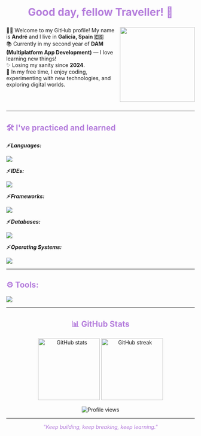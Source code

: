 <h1 align="center" style="color:#b57edc; animation: fadeIn 2s ease-in-out;">Good day, fellow Traveller! 👋</h1>

###

<img align="right" height="200" width="200" src="https://github.com/user-attachments/assets/c426d674-9546-492b-ad3f-090ffb964f4d" />

<p align="left" style="animation: fadeIn 2s ease-in-out;">
  👩‍💻 Welcome to my GitHub profile! My name is <b>André</b> and I live in <b>Galicia, Spain 🇪🇸</b><br>
  📚 Currently in my second year of <b>DAM (Multiplatform App Development)</b> — I love learning new things!<br>
  ✨ Losing my sanity since <b>2024</b>.<br>
  👀 In my free time, I enjoy coding, experimenting with new technologies, and exploring digital worlds.<br>
</p>

<br><br>

---

<h2 align="left" style="color:#b57edc; animation: fadeIn 2s ease-in-out;">🛠️ I've practiced and learned</h2>

<p align="left"><b><i>⚡ Languages:</i></b></p>
<img src="https://skillicons.dev/icons?i=html,css,java,kotlin,c#,python" />

<p align="left"><b><i>⚡ IDEs:</i></b></p>
<img src="https://skillicons.dev/icons?i=idea,visualstudio,vscode,androidstudio" />

<p align="left"><b><i>⚡ Frameworks:</i></b></p>
<img src="https://skillicons.dev/icons?i=bootstrap" />

<p align="left"><b><i>⚡ Databases:</i></b></p>
<img src="https://skillicons.dev/icons?i=mysql" />

<p align="left"><b><i>⚡ Operating Systems:</i></b></p>
<img src="https://skillicons.dev/icons?i=ubuntu,mint,windows" />

---

<h2 align="left" style="color:#b57edc; animation: fadeIn 2s ease-in-out;">⚙️ Tools:</h2>
<img src="https://skillicons.dev/icons?i=github,linux,wordpress" />

---

<h2 align="center" style="color:#b57edc; animation: fadeIn 2s ease-in-out;">📊 GitHub Stats</h2>

<p align="center">
  <img src="https://github-readme-stats.vercel.app/api?username=Welshixu&show_icons=true&theme=midnight-purple&hide_border=true&bg_color=00000000" alt="GitHub stats" height="165" />
  <img src="https://github-readme-streak-stats.herokuapp.com/?user=Welshixu&theme=midnight-purple&hide_border=true&background=00000000" alt="GitHub streak" height="165" />
</p>

<p align="center">
  <img src="https://komarev.com/ghpvc/?username=Welshixu&label=Profile%20views&color=8a2be2&style=flat-square" alt="Profile views" />
</p>

---

<p align="center" style="color:#b57edc; font-style: italic; animation: fadeIn 3s ease-in-out;">
  "Keep building, keep breaking, keep learning."
</p>

</style>
